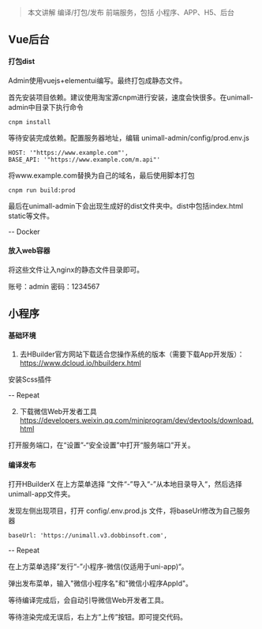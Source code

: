 > 本文讲解 编译/打包/发布 前端服务，包括 小程序、APP、H5、后台



## Vue后台

#### 打包dist

Admin使用vuejs+elementui编写。最终打包成静态文件。

首先安装项目依赖。建议使用淘宝源cnpm进行安装，速度会快很多。在unimall-admin中目录下执行命令

	cnpm install

等待安装完成依赖。配置服务器地址，编辑 unimall-admin/config/prod.env.js

	HOST: '"https://www.example.com"',
	BASE_API: '"https://www.example.com/m.api"'

将www.example.com替换为自己的域名，最后使用脚本打包

	cnpm run build:prod

最后在unimall-admin下会出现生成好的dist文件夹中。dist中包括index.html static等文件。



-- Docker

#### 放入web容器
将这些文件让入nginx的静态文件目录即可。

账号：admin
密码：1234567



## 小程序

#### 基础环境

1) 去HBuilder官方网站下载适合您操作系统的版本（需要下载App开发版）： https://www.dcloud.io/hbuilderx.html

安装Scss插件

-- Repeat



2) 下载微信Web开发者工具 https://developers.weixin.qq.com/miniprogram/dev/devtools/download.html

打开服务端口，在“设置”-“安全设置”中打开“服务端口”开关。

#### 编译发布

打开HBuilderX 在上方菜单选择 ”文件“-”导入“-”从本地目录导入“，然后选择unimall-app文件夹。

发现左侧出现项目，打开 config/.env.prod.js 文件，将baseUrl修改为自己服务器

```
baseUrl: 'https://unimall.v3.dobbinsoft.com',
```

-- Repeat



在上方菜单选择”发行“-”小程序-微信(仅适用于uni-app)“。

弹出发布菜单，输入"微信小程序名"和"微信小程序AppId"。

等待编译完成后，会自动引导微信Web开发者工具。

等待渲染完成无误后，右上方“上传”按钮。即可提交代码。
